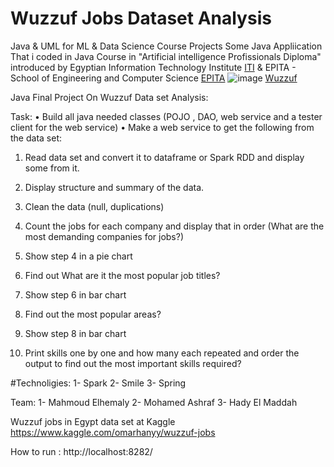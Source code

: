 # Wuzzuf Jobs Dataset Analysis

 Java & UML for ML & Data Science Course Projects
Some Java Appliication That i coded in Java Course in "Artificial intelligence Profissionals Diploma" introduced by  Egyptian Information Technology Institute [ITI](https://www.ITI.gov.eg)  & EPITA - School of Engineering and Computer Science
 [EPITA](https://www.epita.fr/)
![image](https://user-images.githubusercontent.com/49839131/172823120-6225df45-81e3-49c3-9fec-eb349a8dba46.png)
[Wuzzuf](https://wuzzuf.net/)



Java Final Project On Wuzzuf Data set Analysis:

Task: 
• Build all java needed classes (POJO , DAO, web service and a tester client for the web service)
• Make a web service to get the following from the data set:

1. Read data set and convert it to dataframe or Spark RDD and display some from it.
2. Display structure and summary of the data.
3. Clean the data (null, duplications)
4. Count the jobs for each company and display that in order (What are the most demanding companies for jobs?)
5. Show step 4 in a pie chart 
6. Find out What are it the most popular job titles? 
7. Show step 6 in bar chart 
8. Find out the most popular areas?
9. Show step 8 in bar chart 

10. Print skills one by one and how many each repeated and order the output to find out the most important skills required?


#Technoligies:
1- Spark
2- Smile
3- Spring


Team: 
1- Mahmoud Elhemaly
2- Mohamed Ashraf
3- Hady El Maddah



Wuzzuf jobs in Egypt data set at Kaggle
https://www.kaggle.com/omarhanyy/wuzzuf-jobs


How to run :
http://localhost:8282/
